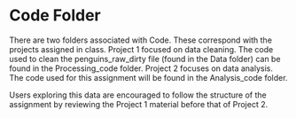 # Code Folder

There are two folders associated with Code. These correspond with the projects assigned in class. Project 1 focused on data cleaning. The code used to clean the penguins_raw_dirty file (found in the Data folder) can be found in the Processing_code folder. Project 2 focuses on data analysis. The code used for this assignment will be found in the Analysis_code folder. 

Users exploring this data are encouraged to follow the structure of the assignment by reviewing the Project 1 material before that of Project 2. 

 

